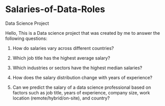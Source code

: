 # Salaries-of-Data-Roles
Data Science Project

Hello, This is a Data science project that was created by me to answer the following questions: 

1. How do salaries vary across different countries?

2. Which job title has the highest average salary?

3. Which industries or sectors have the highest median salaries?

4. How does the salary distribution change with years of experience?

5. Can we predict the salary of a data science professional based on factors such as job title, years of experience, company size, work location (remote/hybrid/on-site), and country?
